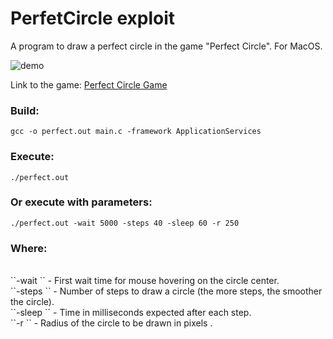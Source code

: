 # PerfetCircle exploit

A program to draw a perfect circle in the game "Perfect Circle".
For MacOS.

![demo](https://github.com/michael-bill/PerfectCircle/blob/main/demo.gif)

Link to the game: [Perfect Circle Game](https://neal.fun/perfect-circle/)

### Build:
```
gcc -o perfect.out main.c -framework ApplicationServices
```

### Execute:
```
./perfect.out
```
### Or execute with parameters:
```
./perfect.out -wait 5000 -steps 40 -sleep 60 -r 250
```
### Where:
<br/>
``-wait <time in milliseconds>`` - First wait time for mouse hovering on the circle center.<br/>
``-steps <number of steps>`` - Number of steps to draw a circle (the more steps, the smoother the circle).<br/>
``-sleep <time in milliseconds>`` - Time in milliseconds expected after each step.<br/>
``-r <radius in pixels>`` - Radius of the circle to be drawn in pixels .<br/>